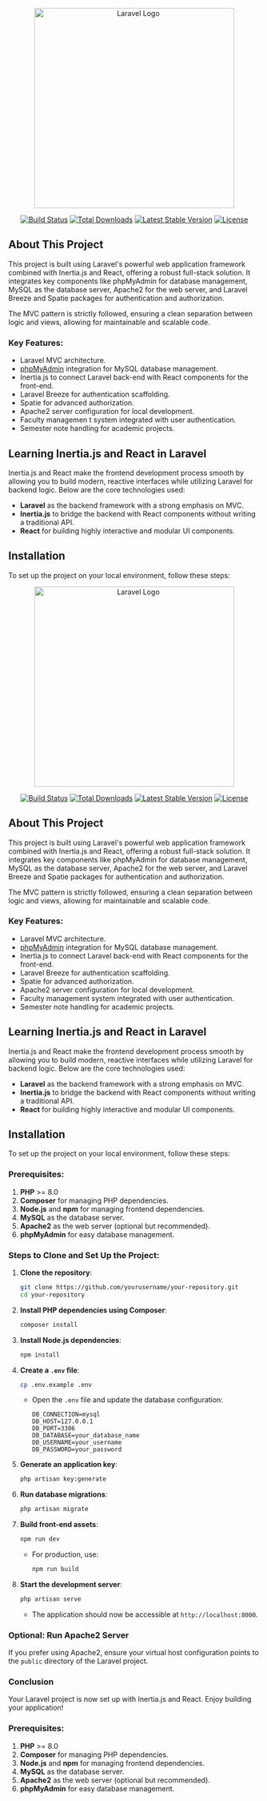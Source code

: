 <p align="center"><a href="https://laravel.com" target="_blank"><img src="https://raw.githubusercontent.com/laravel/art/master/logo-lockup/5%20SVG/2%20CMYK/1%20Full%20Color/laravel-logolockup-cmyk-red.svg" width="400" alt="Laravel Logo"></a></p>

<p align="center">
<a href="https://github.com/laravel/framework/actions"><img src="https://github.com/laravel/framework/workflows/tests/badge.svg" alt="Build Status"></a>
<a href="https://packagist.org/packages/laravel/framework"><img src="https://img.shields.io/packagist/dt/laravel/framework" alt="Total Downloads"></a>
<a href="https://packagist.org/packages/laravel/framework"><img src="https://img.shields.io/packagist/v/laravel/framework" alt="Latest Stable Version"></a>
<a href="https://packagist.org/packages/laravel/framework"><img src="https://img.shields.io/packagist/l/laravel/framework" alt="License"></a>
</p>

## About This Project

This project is built using Laravel's powerful web application framework combined with Inertia.js and React, offering a robust full-stack solution. It integrates key components like phpMyAdmin for database management, MySQL as the database server, Apache2 for the web server, and Laravel Breeze and Spatie packages for authentication and authorization.

The MVC pattern is strictly followed, ensuring a clean separation between logic and views, allowing for maintainable and scalable code.

### Key Features:
- Laravel MVC architecture.
- [phpMyAdmin](https://www.phpmyadmin.net/) integration for MySQL database management.
- Inertia.js to connect Laravel back-end with React components for the front-end.
- Laravel Breeze for authentication scaffolding.
- Spatie for advanced authorization.
- Apache2 server configuration for local development.
- Faculty managemen t system integrated with user authentication.
- Semester note handling for academic projects.

## Learning Inertia.js and React in Laravel

Inertia.js and React make the frontend development process smooth by allowing you to build modern, reactive interfaces while utilizing Laravel for backend logic. Below are the core technologies used:

- **Laravel** as the backend framework with a strong emphasis on MVC.
- **Inertia.js** to bridge the backend with React components without writing a traditional API.
- **React** for building highly interactive and modular UI components.

## Installation

To set up the project on your local environment, follow these steps:
<p align="center"><a href="https://laravel.com" target="_blank"><img src="https://raw.githubusercontent.com/laravel/art/master/logo-lockup/5%20SVG/2%20CMYK/1%20Full%20Color/laravel-logolockup-cmyk-red.svg" width="400" alt="Laravel Logo"></a></p>

<p align="center">
<a href="https://github.com/laravel/framework/actions"><img src="https://github.com/laravel/framework/workflows/tests/badge.svg" alt="Build Status"></a>
<a href="https://packagist.org/packages/laravel/framework"><img src="https://img.shields.io/packagist/dt/laravel/framework" alt="Total Downloads"></a>
<a href="https://packagist.org/packages/laravel/framework"><img src="https://img.shields.io/packagist/v/laravel/framework" alt="Latest Stable Version"></a>
<a href="https://packagist.org/packages/laravel/framework"><img src="https://img.shields.io/packagist/l/laravel/framework" alt="License"></a>
</p>

## About This Project

This project is built using Laravel's powerful web application framework combined with Inertia.js and React, offering a robust full-stack solution. It integrates key components like phpMyAdmin for database management, MySQL as the database server, Apache2 for the web server, and Laravel Breeze and Spatie packages for authentication and authorization.

The MVC pattern is strictly followed, ensuring a clean separation between logic and views, allowing for maintainable and scalable code.

### Key Features:
- Laravel MVC architecture.
- [phpMyAdmin](https://www.phpmyadmin.net/) integration for MySQL database management.
- Inertia.js to connect Laravel back-end with React components for the front-end.
- Laravel Breeze for authentication scaffolding.
- Spatie for advanced authorization.
- Apache2 server configuration for local development.
- Faculty management system integrated with user authentication.
- Semester note handling for academic projects.

## Learning Inertia.js and React in Laravel

Inertia.js and React make the frontend development process smooth by allowing you to build modern, reactive interfaces while utilizing Laravel for backend logic. Below are the core technologies used:

- **Laravel** as the backend framework with a strong emphasis on MVC.
- **Inertia.js** to bridge the backend with React components without writing a traditional API.
- **React** for building highly interactive and modular UI components.

## Installation

To set up the project on your local environment, follow these steps:

### Prerequisites:
1. **PHP** >= 8.0
2. **Composer** for managing PHP dependencies.
3. **Node.js** and **npm** for managing frontend dependencies.
4. **MySQL** as the database server.
5. **Apache2** as the web server (optional but recommended).
6. **phpMyAdmin** for easy database management.

### Steps to Clone and Set Up the Project:

1. **Clone the repository**:
   ```bash
   git clone https://github.com/yourusername/your-repository.git
   cd your-repository
   ```

2. **Install PHP dependencies using Composer**:
   ```bash
   composer install
   ```

3. **Install Node.js dependencies**:
   ```bash
   npm install
   ```

4. **Create a `.env` file**:
   ```bash
   cp .env.example .env
   ```
   - Open the `.env` file and update the database configuration:
     ```
     DB_CONNECTION=mysql
     DB_HOST=127.0.0.1
     DB_PORT=3306
     DB_DATABASE=your_database_name
     DB_USERNAME=your_username
     DB_PASSWORD=your_password
     ```

5. **Generate an application key**:
   ```bash
   php artisan key:generate
   ```

6. **Run database migrations**:
   ```bash
   php artisan migrate
   ```

7. **Build front-end assets**:
   ```bash
   npm run dev
   ```
   - For production, use:
     ```bash
     npm run build
     ```

8. **Start the development server**:
   ```bash
   php artisan serve
   ```
   - The application should now be accessible at `http://localhost:8000`.

### Optional: Run Apache2 Server
If you prefer using Apache2, ensure your virtual host configuration points to the `public` directory of the Laravel project.

### Conclusion
Your Laravel project is now set up with Inertia.js and React. Enjoy building your application!


### Prerequisites:
1. **PHP** >= 8.0
2. **Composer** for managing PHP dependencies.
3. **Node.js** and **npm** for managing frontend dependencies.
4. **MySQL** as the database server.
5. **Apache2** as the web server (optional but recommended).
6. **phpMyAdmin** for easy database management.
